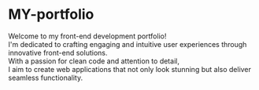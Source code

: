 # MY-portfolio
Welcome to my front-end development portfolio!<br> I'm dedicated to crafting engaging and intuitive user experiences through innovative front-end solutions.<br>With a passion for clean code and attention to detail, <br>I aim to create web applications that not only look stunning but also deliver seamless functionality.
